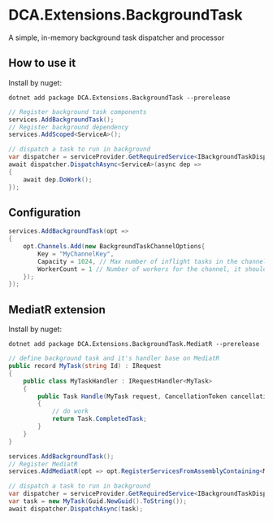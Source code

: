 
# DCA.Extensions.BackgroundTask

A simple, in-memory background task dispatcher and processor

## How to use it

Install by nuget:
```shell
dotnet add package DCA.Extensions.BackgroundTask --prerelease
```

```csharp
// Register background task components
services.AddBackgroundTask();
// Register background dependency
services.AddScoped<ServiceA>();

// dispatch a task to run in background
var dispatcher = serviceProvider.GetRequiredService<IBackgroundTaskDispatcher>();
await dispatcher.DispatchAsync<ServiceA>(async dep =>
{
	await dep.DoWork();
});

```

## Configuration

```csharp
services.AddBackgroundTask(opt =>
{
	opt.Channels.Add(new BackgroundTaskChannelOptions{
		Key = "MyChannelKey",
		Capacity = 1024, // Max number of inflight tasks in the channel, A negetive number means unlimited
		WorkerCount = 1 // Number of workers for the channel, it should be 1 if all tasks in the channel are started immediately when dispatching
	});
});
```

## MediatR extension

Install by nuget:
```shell
dotnet add package DCA.Extensions.BackgroundTask.MediatR --prerelease
```

```csharp
// define background task and it's handler base on MediatR
public record MyTask(string Id) : IRequest
{
    public class MyTaskHandler : IRequestHandler<MyTask>
    {
        public Task Handle(MyTask request, CancellationToken cancellationToken)
        {
			// do work
            return Task.CompletedTask;
        }
    }
}

```

```csharp
services.AddBackgroundTask();
// Register MediatR
services.AddMediatR(opt => opt.RegisterServicesFromAssemblyContaining<MyTask>());

// dispatch a task to run in background
var dispatcher = serviceProvider.GetRequiredService<IBackgroundTaskDispatcher>();
var task = new MyTask(Guid.NewGuid().ToString());
await dispatcher.DispatchAsync(task);
```

